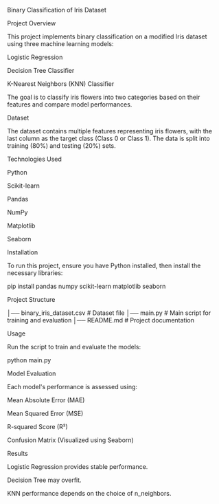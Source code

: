Binary Classification of Iris Dataset

Project Overview

This project implements binary classification on a modified Iris dataset using three machine learning models:

Logistic Regression

Decision Tree Classifier

K-Nearest Neighbors (KNN) Classifier

The goal is to classify iris flowers into two categories based on their features and compare model performances.

Dataset

The dataset contains multiple features representing iris flowers, with the last column as the target class (Class 0 or Class 1). The data is split into training (80%) and testing (20%) sets.

Technologies Used

Python

Scikit-learn

Pandas

NumPy

Matplotlib

Seaborn

Installation

To run this project, ensure you have Python installed, then install the necessary libraries:

pip install pandas numpy scikit-learn matplotlib seaborn

Project Structure

│── binary_iris_dataset.csv   # Dataset file
│── main.py                   # Main script for training and evaluation
│── README.md                 # Project documentation

Usage

Run the script to train and evaluate the models:

python main.py

Model Evaluation

Each model's performance is assessed using:

Mean Absolute Error (MAE)

Mean Squared Error (MSE)

R-squared Score (R²)

Confusion Matrix (Visualized using Seaborn)

Results

Logistic Regression provides stable performance.

Decision Tree may overfit.

KNN performance depends on the choice of n_neighbors.
